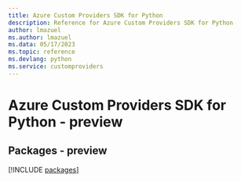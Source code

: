 ```yaml
---
title: Azure Custom Providers SDK for Python
description: Reference for Azure Custom Providers SDK for Python
author: lmazuel
ms.author: lmazuel
ms.data: 05/17/2023
ms.topic: reference
ms.devlang: python
ms.service: customproviders
---
```

# Azure Custom Providers SDK for Python - preview
## Packages - preview
[!INCLUDE [packages](custom-providers-index.md)]